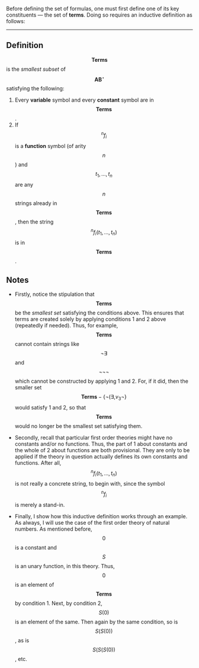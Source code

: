 Before defining the set of formulas, one must first define one of its key constituents &mdash; the set of **terms**. Doing so requires an inductive definition as follows:

---


## Definition

$$\mathbf{Terms}$$ is the _smallest subset_ of $$\mathbf{AB}^\star$$ satisfying the following:
1. Every **variable** symbol and every **constant** symbol are in $$\mathbf{Terms}$$.
2. If $$^nf_i$$ is a **function** symbol (of arity $$n$$) and $$t_1,...,t_n$$ are any $$n$$ strings already in $$\mathbf{Terms}$$, then the string $$^nf_i(t_1,...,t_n)$$ is in $$\mathbf{Terms}$$.

## Notes

* Firstly, notice the stipulation that $$\mathbf{Terms}$$ be the _smallest set_ satisfying the conditions above. This ensures that terms are created solely by applying conditions 1 and 2 above (repeatedly if needed). Thus, for example, $$\mathbf{Terms}$$ cannot contain strings like $$\neg\exists$$ and $$\neg\neg\neg$$ which cannot be constructed by applying 1 and 2. For, if it did, then the smaller set $$\mathbf{Terms} - \{\neg(\exists,v_3\neg\}$$ would satisfy 1 and 2, so that $$\mathbf{Terms}$$ would no longer be the smallest set satisfying them.

* Secondly, recall that particular first order theories might have no constants and/or no functions. Thus, the part of 1 about constants and the whole of 2 about functions are both provisional. They are only to be applied if the theory in question actually defines its own constants and functions. After all, $$^nf_i(t_1,...,t_n)$$ is not really a concrete string, to begin with, since the symbol $$^nf_i$$ is merely a stand-in.

* Finally, I show how this inductive definition works through an example. As always, I will use the case of the first order theory of natural numbers. As mentioned before, $$0$$ is a constant and $$S$$ is an unary function, in this theory. Thus, $$0$$ is an element of $$\mathbf{Terms}$$ by condition 1. Next, by condition 2, $$S(0)$$ is an element of the same. Then again by the same condition, so is $$S(S(0))$$, as is $$S(S(S(0))$$, etc.